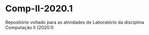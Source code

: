 # Comp-II-2020.1

Repositório voltado para as atividades de Laboratório da disciplina Computação II (2020.1)
